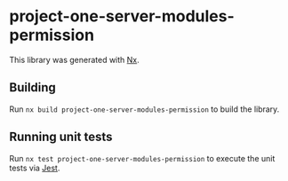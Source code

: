 # project-one-server-modules-permission

This library was generated with [Nx](https://nx.dev).

## Building

Run `nx build project-one-server-modules-permission` to build the library.

## Running unit tests

Run `nx test project-one-server-modules-permission` to execute the unit tests via [Jest](https://jestjs.io).
